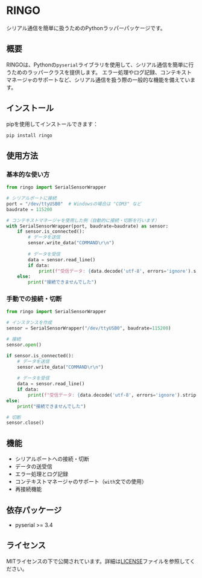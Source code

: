 # RINGO

シリアル通信を簡単に扱うためのPythonラッパーパッケージです。

## 概要

RINGOは、Pythonの`pyserial`ライブラリを使用して、シリアル通信を簡単に行うためのラッパークラスを提供します。
エラー処理やログ記録、コンテキストマネージャのサポートなど、シリアル通信を扱う際の一般的な機能を備えています。

## インストール

pipを使用してインストールできます：

```bash
pip install ringo
```

## 使用方法

### 基本的な使い方

```python
from ringo import SerialSensorWrapper

# シリアルポートに接続
port = "/dev/ttyUSB0"  # Windowsの場合は "COM3" など
baudrate = 115200

# コンテキストマネージャを使用した例（自動的に接続・切断を行います）
with SerialSensorWrapper(port, baudrate=baudrate) as sensor:
    if sensor.is_connected():
        # データを送信
        sensor.write_data("COMMAND\r\n")
        
        # データを受信
        data = sensor.read_line()
        if data:
            print(f"受信データ: {data.decode('utf-8', errors='ignore').strip()}")
    else:
        print("接続できませんでした")
```

### 手動での接続・切断

```python
from ringo import SerialSensorWrapper

# インスタンスを作成
sensor = SerialSensorWrapper("/dev/ttyUSB0", baudrate=115200)

# 接続
sensor.open()

if sensor.is_connected():
    # データを送信
    sensor.write_data("COMMAND\r\n")
    
    # データを受信
    data = sensor.read_line()
    if data:
        print(f"受信データ: {data.decode('utf-8', errors='ignore').strip()}")
else:
    print("接続できませんでした")

# 切断
sensor.close()
```

## 機能

- シリアルポートへの接続・切断
- データの送受信
- エラー処理とログ記録
- コンテキストマネージャのサポート（`with`文での使用）
- 再接続機能

## 依存パッケージ

- pyserial >= 3.4

## ライセンス

MITライセンスの下で公開されています。詳細は[LICENSE](LICENSE)ファイルを参照してください。
